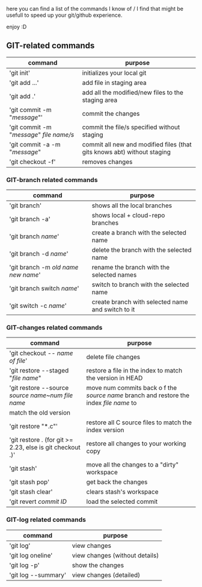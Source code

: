 here you can find a list of the commands I know of / I find that might be usefull to speed up your git/github experience.

enjoy :D

## GIT-related commands

| command | purpose |
| ------ | ----- |
| 'git init' | initializes your local git |
| 'git add ...' | add file in staging area |
| 'git add .' | add all the modified/new files to the staging area |
| 'git commit -m "*message*"' | commit the changes |
| 'git commit -m "*message*" *file name/s* | commit the file/s specified without staging |
| 'git commit -a -m "*message*" | commit all new and modified files (that gits knows abt) without staging |
| 'git checkout -f' | removes changes |

### GIT-branch related commands

| command | purpose |
| ------ | ----- |
| 'git branch' | shows all the local branches |
| 'git branch -a' | shows local + cloud-repo branches|
| 'git branch *name*' | create a branch with the selected name |
| 'git branch -d *name*' | delete the branch with the selected name |
| 'git branch -m *old name* *new name*' | rename the branch with the selected names |
| 'git branch switch *name*' | switch to branch with the selected name |
| 'git switch -c *name*' | create branch with selected name and switch to it |

### GIT-changes related commands

| command | purpose |
| ------ | ----- |
| 'git checkout -- *name of file*' | delete file changes |
| 'git restore --staged "*file name*" | restore a file in the index to match the version in HEAD |
| 'git restore --source *source name*~*num* *file name* | move num commits back o f the *source name* branch and restore the index *file name* to
match the old version|
| 'git restore "*.c"' | restore all C source files to match the index version |
| 'git restore . (for git >= 2.23, else is git checkout .)' | restore all changes to your working copy |
| 'git stash' | move all the changes to a "dirty" workspace |
| 'git stash pop' | get back the changes |
| 'git stash clear' | clears stash's workspace |
| 'git revert *commit ID* | load the selected commit |

### GIT-log related commands

| command | purpose |
| ------ | ----- |
| 'git log' | view changes |
| 'git log oneline' | view changes (without details) |
| 'git log -p' | show the changes |
| 'git log --summary' | view changes (detailed) |
